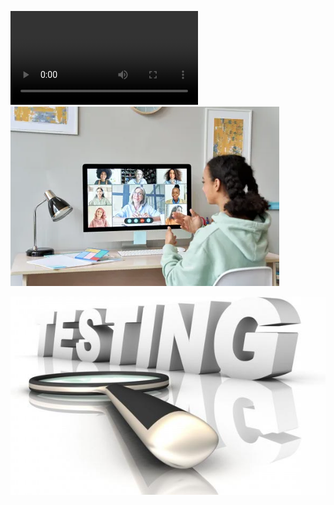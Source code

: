 <video controls="true" title="fdsdfssdf" data-name="" class="file-ident init-resize" id="yui_3_17_2_1_1693396390482_5421"><source src="https://user-images.githubusercontent.com/13440061/129455220-23fa27a2-c8f0-4953-b291-b4893959d5d9.mp4">https://user-images.githubusercontent.com/13440061/129455220-23fa27a2-c8f0-4953-b291-b4893959d5d9.mp4</video>
![25](25.jpg)


![Title](/courses/example-course/test_testing_optical_265619.jpg)
